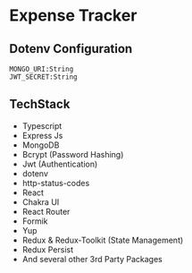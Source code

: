# Expense Tracker

## Dotenv Configuration

```
MONGO_URI:String
JWT_SECRET:String
```

## TechStack

- Typescript
- Express Js
- MongoDB
- Bcrypt (Password Hashing)
- Jwt (Authentication)
- dotenv
- http-status-codes
- React
- Chakra UI
- React Router
- Formik
- Yup
- Redux & Redux-Toolkit (State Management)
- Redux Persist
- And several other 3rd Party Packages

